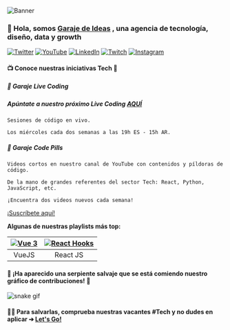 ![Banner](https://user-images.githubusercontent.com/82031166/161051918-e7c7c11f-49f1-4b39-aef0-30033c451636.gif)

### 👋 Hola, somos [Garaje de Ideas](https://garajedeideas.com/) , una agencia de tecnología, diseño, data y growth 

[![Twitter](https://img.shields.io/badge/Twitter-%231DA1F2.svg?logo=Twitter&logoColor=white)](https://twitter.com/garajedeideas)
[![YouTube](https://img.shields.io/badge/YouTube-%23FF0000.svg?logo=YouTube&logoColor=white)](https://youtube.com/@garajedeideas) 
[![LinkedIn](https://img.shields.io/badge/LinkedIn-%230077B5.svg?logo=linkedin&logoColor=white)](https://www.linkedin.com/company/garajedeideas) 
[![Twitch](https://img.shields.io/badge/Twitch-%239146FF.svg?logo=Twitch&logoColor=white)](https://twitch.tv/garajedeideas) 
[![Instagram](https://img.shields.io/badge/Instagram-%23E4405F.svg?logo=Instagram&logoColor=white)](https://instagram.com/garaje_de_ideas)


#### 📺 Conoce nuestras iniciativas Tech 🔻

##### 🚀 Garaje Live Coding
##### Apúntate a nuestro próximo Live Coding [AQUÍ](https://livecoding.garajedeideas.com/)

<!-- |[![Garaje Live Coding](https://i.ibb.co/Yjxw23b/Captura-de-pantalla-2023-02-15-a-las-13-51-19.png)](https://livecoding.garajedeideas.com/)
|:--:|
|Garaje Live Coding: Sesiones de código en vivo.
Los miércoles cada dos semanas a las 19h ES - 15h AR.| -->

```
Sesiones de código en vivo.

Los miércoles cada dos semanas a las 19h ES - 15h AR.

```

##### 💊 Garaje Code Pills

<!-- |[![Garaje Code Pills](https://i.ibb.co/4Frg3QX/Captura-de-pantalla-2023-02-15-a-las-14-03-52.png)](https://livecoding.garajedeideas.com/)
|:--:|
|Garaje Code Pills: Videos cortos en nuestro canal de YouTube con contenidos y píldoras de código.
De la mano de grandes referentes del sector Tech: React, Python, JavaScript, etc.
¡Encuentra dos videos nuevos cada semana!| -->

```
Videos cortos en nuestro canal de YouTube con contenidos y píldoras de código.

De la mano de grandes referentes del sector Tech: React, Python, JavaScript, etc.

¡Encuentra dos videos nuevos cada semana!

```
[¡Suscríbete aquí!](https://www.youtube.com/channel/UC2VAkhXrEjlpBqDRMeIKJnA?sub_confirmation=1)

**Algunas de nuestras playlists más top:**

|[![Vue 3](https://i.ytimg.com/vi/LJBNmeB2bW4/hqdefault.jpg?sqp=-oaymwEcCPYBEIoBSFXyq4qpAw4IARUAAIhCGAFwAcABBg==&rs=AOn4CLBBoSySDr8rhHV93vN_eZPJnP0doA)](https://www.youtube.com/watch?v=LJBNmeB2bW4&list=PLTg7E2ObeSjaJzUb1G3sB0Lp1QpNl3qmJ) | [![React Hooks](https://i.ytimg.com/vi/i4GgO4vZieg/hqdefault.jpg?sqp=-oaymwEcCPYBEIoBSFXyq4qpAw4IARUAAIhCGAFwAcABBg==&rs=AOn4CLDKxy1YV9Zzj7NTWA5c_nGzsjuNUg)](https://www.youtube.com/watch?v=i4GgO4vZieg&list=PLTg7E2ObeSjYGtrVsZfNLQZrzzuJloK9c)
|:--:|:--:|
|VueJS|React JS|

#### 🐍 ¡Ha aparecido una serpiente salvaje que se está comiendo nuestro gráfico de contribuciones! 🔻
![snake gif](https://github.com/GarajedeIdeas/garajedeideas/blob/output/github-contribution-grid-snake.gif)

#### 👩‍💻 Para salvarlas, comprueba nuestras vacantes #Tech y no dudes en aplicar ➔ [Let's Go!](https://bit.ly/garaje-tech-talento)
